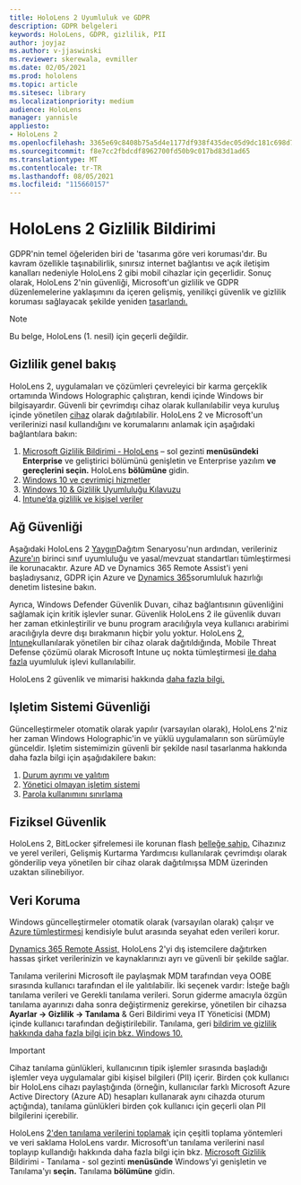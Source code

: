 ```yaml
---
title: HoloLens 2 Uyumluluk ve GDPR
description: GDPR belgeleri
keywords: HoloLens, GDPR, gizlilik, PII
author: joyjaz
ms.author: v-jjaswinski
ms.reviewer: skerewala, evmiller
ms.date: 02/05/2021
ms.prod: hololens
ms.topic: article
ms.sitesec: library
ms.localizationpriority: medium
audience: HoloLens
manager: yannisle
appliesto:
- HoloLens 2
ms.openlocfilehash: 3365e69c8408b75a5d4e1177df938f435dec05d9dc181c698d7991159645d15a
ms.sourcegitcommit: f8e7cc2fbdcdf8962700fd50b9c017bd83d1ad65
ms.translationtype: MT
ms.contentlocale: tr-TR
ms.lasthandoff: 08/05/2021
ms.locfileid: "115660157"
---
```

# <a name="hololens-2-privacy-statement"></a>HoloLens 2 Gizlilik Bildirimi

GDPR'nin temel öğeleriden biri de 'tasarıma göre veri koruması'dır. Bu kavram özellikle taşınabilirlik, sınırsız internet bağlantısı ve açık iletişim kanalları nedeniyle HoloLens 2 gibi mobil cihazlar için geçerlidir. Sonuç olarak, HoloLens 2'nin güvenliği, Microsoft'un gizlilik ve GDPR düzenlemelerine yaklaşımını da içeren gelişmiş, yenilikçi güvenlik ve gizlilik koruması sağlayacak şekilde yeniden [tasarlandı.](https://privacy.microsoft.com/) [](/hololens/security-architecture)

 >[!NOTE]
> Bu belge, HoloLens (1. nesil) için geçerli değildir.

## <a name="privacy-overview"></a>Gizlilik genel bakış

HoloLens 2, uygulamaları ve çözümleri çevreleyici bir karma gerçeklik ortamında Windows Holographic çalıştıran, kendi içinde Windows bir bilgisayardır. Güvenli bir çevrimdışı cihaz olarak kullanılabilir veya kuruluş içinde yönetilen [cihaz](/mem/intune/fundamentals/windows-holographic-for-business) olarak dağıtılabilir. HoloLens 2 ve Microsoft'un verilerinizi nasıl kullandığını ve korumalarını anlamak için aşağıdaki bağlantılara bakın:

1. [Microsoft Gizlilik Bildirimi - HoloLens](https://privacy.microsoft.com/privacystatement) – sol gezinti **menüsündeki Enterprise** ve geliştirici bölümünü genişletin ve Enterprise yazılım **ve gereçlerini seçin.** HoloLens **bölümüne** gidin.
2. [Windows 10 ve çevrimiçi hizmetler](https://privacy.microsoft.com/windows10privacy)
3. [Windows 10 & Gizlilik Uyumluluğu Kılavuzu](/windows/privacy/windows-10-and-privacy-compliance)
4. [Intune’da gizlilik ve kişisel veriler](/mem/intune/protect/privacy-personal-data)

## <a name="network-security"></a>Ağ Güvenliği
Aşağıdaki HoloLens 2 [Yaygın](/hololens/common-scenarios)Dağıtım Senaryosu'nun ardından, verileriniz [Azure'ın](/azure/compliance/) birinci sınıf uyumluluğu ve yasal/mevzuat standartları tümleştirmesi ile korunacaktır. Azure AD ve Dynamics 365 Remote Assist'i yeni başladıysanız, GDPR için Azure ve [Dynamics 365](/compliance/regulatory/gdpr-arc-azure-dynamics)sorumluluk hazırlığı denetim listesine bakın.

Ayrıca, Windows Defender Güvenlik Duvarı, cihaz bağlantısının güvenliğini sağlamak için kritik işlevler sunar. Güvenlik HoloLens 2 ile güvenlik duvarı her zaman etkinleştirilir ve bunu program aracılığıyla veya kullanıcı arabirimi aracılığıyla devre dışı bırakmanın hiçbir yolu yoktur. HoloLens [2, Intune](/mem/intune/protect/device-compliance-get-started)kullanılarak yönetilen bir cihaz olarak dağıtıldığında, Mobile Threat Defense çözümü olarak Microsoft Intune uç nokta tümleştirmesi [ile daha fazla](/mem/intune/protect/advanced-threat-protection) uyumluluk işlevi kullanılabilir.

HoloLens 2 güvenlik ve mimarisi hakkında [daha fazla bilgi.](/hololens/security-architecture)

## <a name="os-security"></a>Işletim Sistemi Güvenliği
Güncelleştirmeler otomatik olarak yapılır (varsayılan olarak), HoloLens 2'niz her zaman Windows Holographic'in ve yüklü uygulamaların son sürümüyle günceldir. Işletim sistemimizin güvenli bir şekilde nasıl tasarlanma hakkında daha fazla bilgi için aşağıdakilere bakın:

1. [Durum ayrımı ve yalıtım](/hololens/security-state-separation-isolation)
1. [Yönetici olmayan işletim sistemi](/hololens/security-adminless-os)
1. [Parola kullanımını sınırlama](/hololens/security-limiting-password-use)

## <a name="physical-security"></a>Fiziksel Güvenlik
HoloLens 2, BitLocker şifrelemesi ile korunan flash [belleğe sahip.](/hololens/security-encryption-data-protection) Cihazınız ve yerel verileri, Gelişmiş Kurtarma Yardımcısı kullanılarak çevrimdışı olarak gönderilip veya yönetilen bir cihaz olarak dağıtılmışsa MDM üzerinden uzaktan silinebiliyor. [](https://www.microsoft.com/p/advanced-recovery-companion/9p74z35sfrs8#activetab=pivot:overviewtab)

## <a name="data-protection"></a>Veri Koruma
Windows güncelleştirmeler otomatik olarak (varsayılan olarak) çalışır ve [Azure tümleştirmesi](/hololens/security-encryption-data-protection#Azure-integration) kendisiyle bulut arasında seyahat eden verileri korur.

[Dynamics 365 Remote Assist,](/hololens/hololens2-deployment-guide) HoloLens 2'yi dış istemcilere dağıtırken hassas şirket verilerinizin ve kaynaklarınızı ayrı ve güvenli bir şekilde sağlar.

Tanılama verilerini Microsoft ile paylaşmak MDM tarafından veya OOBE sırasında kullanıcı tarafından el ile yalıtılabilir. İki seçenek vardır: İsteğe bağlı tanılama verileri ve Gerekli tanılama verileri. Sorun giderme amacıyla özgün tanılama ayarınızı daha sonra değiştirmeniz gerekirse, yönetilen bir cihazsa **Ayarlar -> Gizlilik -> Tanılama** & Geri Bildirimi veya IT Yöneticisi (MDM) içinde kullanıcı tarafından değiştirilebilir. Tanılama, geri [bildirim ve gizlilik hakkında daha fazla bilgi için bkz. Windows 10.](https://support.microsoft.com/windows/diagnostics-feedback-and-privacy-in-windows-10-28808a2b-a31b-dd73-dcd3-4559a5199319)

> [!Important]
> Cihaz tanılama günlükleri, kullanıcının tipik işlemler sırasında başladığı işlemler veya uygulamalar gibi kişisel bilgileri (PII) içerir. Birden çok kullanıcı bir HoloLens cihazı paylaştığında (örneğin, kullanıcılar farklı Microsoft Azure Active Directory (Azure AD) hesapları kullanarak aynı cihazda oturum açtığında), tanılama günlükleri birden çok kullanıcı için geçerli olan PII bilgilerini içerebilir.

HoloLens [2'den tanılama verilerini toplamak](/hololens/hololens-diagnostic-logs) için çeşitli toplama yöntemleri ve veri saklama HoloLens vardır.  Microsoft'un tanılama verilerini nasıl toplayıp kullandığı hakkında daha fazla bilgi için bkz. [Microsoft Gizlilik](https://privacy.microsoft.com/privacystatement) Bildirimi - Tanılama - sol gezinti **menüsünde** Windows'yi genişletin ve Tanılama'yı **seçin.** Tanılama **bölümüne** gidin.
